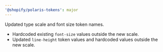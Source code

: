 ```yaml
---
'@shopify/polaris-tokens': major
---
```


Updated type scale and font size token names.

- Hardcoded existing `font-size` values outside the new scale.
- Updated `line-height` token values and hardcoded values outside the new scale.
